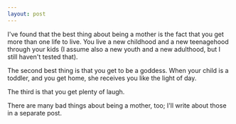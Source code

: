 ```yaml
---
layout: post
---
```


I've found that the best thing about being a mother is the fact that you get more than one life to live. You live a new childhood and a new teenagehood through your kids (I assume also a new youth and a new adulthood, but I still haven't tested that). 

The second best thing is that you get to be a goddess. When your child is a toddler, and you get home, she receives you like the light of day. 

The third is that you get plenty of laugh. 

There are many bad things about being a mother, too; I'll write about those in a separate post. 
